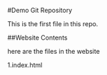 #Demo Git Repository

This is the first file in this repo.

##Website Contents

here are the files in the website

1.index.html

